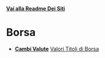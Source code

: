 **[Vai alla Readme Dei Siti](../Readme.md)**

# Borsa

- **[Cambi Valute](Cambi%20Valute)**
[Valori Titoli di Borsa](Valore%20Titoli)

